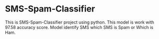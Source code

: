 # SMS-Spam-Classifier
This is SMS-Spam-Classifier project using python. This model is work with 97.58 accuracy score. Model identify SMS which SMS is Spam or Which is Ham.
